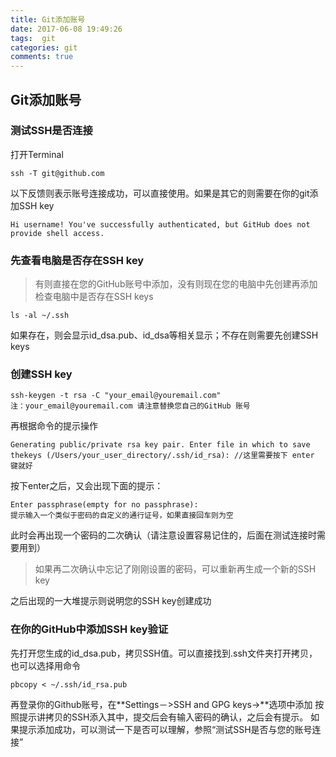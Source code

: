 ```yaml
---
title: Git添加账号
date: 2017-06-08 19:49:26
tags:  git
categories: git
comments: true
---
```

## Git添加账号

### 测试SSH是否连接
打开Terminal

```
ssh -T git@github.com
```

以下反馈则表示账号连接成功，可以直接使用。如果是其它的则需要在你的git添加SSH key
<!----more----->

```
Hi username! You've successfully authenticated, but GitHub does not
provide shell access.
```


### 先查看电脑是否存在SSH key
> 有则直接在您的GitHub账号中添加，没有则现在您的电脑中先创建再添加
检查电脑中是否存在SSH keys
```
ls -al ~/.ssh
```
如果存在，则会显示id_dsa.pub、id_dsa等相关显示；不存在则需要先创建SSH keys


### 创建SSH key
```
ssh-keygen -t rsa -C "your_email@youremail.com" 
注：your_email@youremail.com 请注意替换您自己的GitHub 账号
```
再根据命令的提示操作

```
Generating public/private rsa key pair. Enter file in which to save thekeys (/Users/your_user_directory/.ssh/id_rsa): //这里需要按下 enter 键就好
```
按下enter之后，又会出现下面的提示：

```
Enter passphrase(empty for no passphrase):
提示输入一个类似于密码的自定义的通行证号，如果直接回车则为空
```
此时会再出现一个密码的二次确认（请注意设置容易记住的，后面在测试连接时需要用到）
> 如果再二次确认中忘记了刚刚设置的密码，可以重新再生成一个新的SSH key

之后出现的一大堆提示则说明您的SSH key创建成功

### 在你的GitHub中添加SSH key验证

先打开您生成的id_dsa.pub，拷贝SSH值。可以直接找到.ssh文件夹打开拷贝，也可以选择用命令

```
pbcopy < ~/.ssh/id_rsa.pub
```
再登录你的Github账号，在**Settings－>SSH and GPG keys->**选项中添加
按照提示讲拷贝的SSH添入其中，提交后会有输入密码的确认，之后会有提示。
如果提示添加成功，可以测试一下是否可以理解，参照“测试SSH是否与您的账号连接”